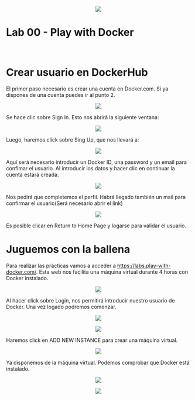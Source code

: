 <p align="center">
    <img src="../resources/header.png">
</p>

# Lab 00 - Play with Docker

<br/>

# Crear usuario en DockerHub

El primer paso necesario es crear una cuenta en Docker.com. Si ya dispones de una cuenta puedes ir al punto 2.

<p align="center">
    <img src="resources/docker_home_page.png">
</p>

Se hace clic sobre Sign In. Esto nos abrirá la siguiente ventana:

<p align="center">
    <img src="resources/docker_sign_in.png">
</p>

Luego, haremos click sobre Sing Up, que nos llevará a:

<p align="center">
    <img src="resources/docker_register.png">
</p>

Aquí será necesario introducir un Docker ID, una password y un email para confimar el usuario. Al introducir los datos y hacer clic en continuar la cuenta estará creada.

<p align="center">
    <img src="resources/docker_sign_in_finished.png">
</p>

Nos pedirá que completemos el perfil. Habrá llegado también un mail para confirmar el usuario(Será necesario abrir el link)

<p align="center">
    <img src="resources/docker_email.png">
</p>

Es posible clicar en Return to Home Page y logarse para validar el usuario.

# Juguemos con la ballena

Para realizar las prácticas vamos a acceder a https://labs.play-with-docker.com/. Esta web nos facilita una máquina virtual durante 4 horas con Docker instalado.

<p align="center">
    <img src="resources/playdocker_homepage.png">
</p>

Al hacer click sobre Login, nos permitirá introducir nuestro usuario de Docker. Una vez logado podremos comenzar.

<p align="center">
    <img src="resources/playdocker_start.png">
</p>

<p align="center">
    <img src="resources/playdocker_new_instance.png">
</p>

Haremos click en ADD NEW INSTANCE para crear una máquina virtual.

<p align="center">
    <img src="resources/playdocker_new_virtual_machine.png">
</p>

Ya disponemos de la máquina virtual. Podemos comprobar que Docker está instalado.

<p align="center">
    <img src="resources/playdocker_check_docker_installed.png">
</p>


<p align="center">
    <img src="../resources/header.png">
</p>

